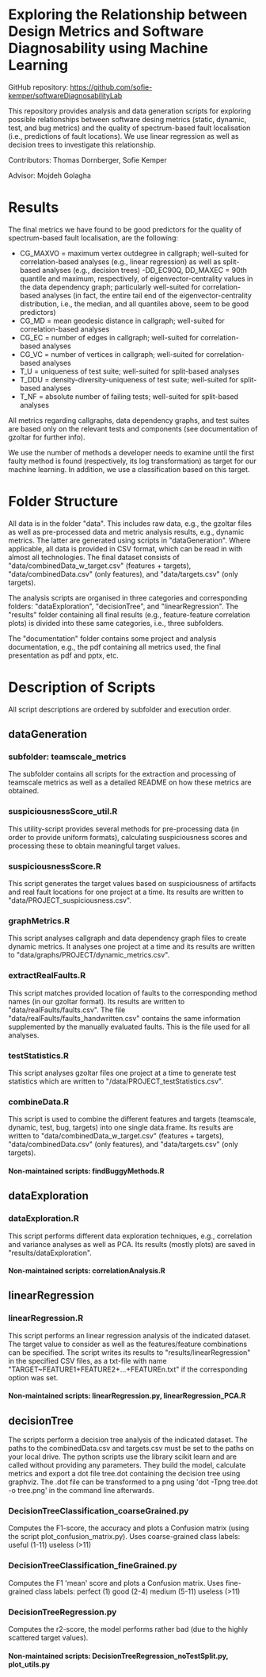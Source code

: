 # Exploring the Relationship between Design Metrics and Software Diagnosability using Machine Learning

GitHub repository: https://github.com/sofie-kemper/softwareDiagnosabilityLab

This repository provides analysis and data generation scripts for exploring possible relationships between software desing metrics (static, dynamic, test, and bug metrics) and the quality of spectrum-based fault localisation (i.e., predictions of fault locations). We use linear regression as well as decision trees to investigate this relationship.

Contributors: Thomas Dornberger, Sofie Kemper

Advisor: Mojdeh Golagha

# Results

The final metrics we have found to be good predictors for the quality of spectrum-based fault localisation, are the following:
- CG_MAXVO = maximum vertex outdegree in callgraph; well-suited for correlation-based analyses (e.g., linear regression) as well as split-based analyses (e.g., decision trees)
-DD_EC90Q, DD_MAXEC = 90th quantile and maximum, respectively, of eigenvector-centrality values in the data dependency graph; particularly well-suited for correlation-based analyses (in fact, the entire tail end of the eigenvector-centrality distribution, i.e., the median, and all quantiles above, seem to be good predictors)
- CG_MD = mean geodesic distance in callgraph; well-suited for correlation-based analyses
- CG_EC = number of edges in callgraph; well-suited for correlation-based analyses
- CG_VC = number of vertices in callgraph; well-suited for correlation-based analyses
- T_U = uniqueness of test suite; well-suited for split-based analyses
- T_DDU = density-diversity-uniqueness of test suite; well-suited for split-based analyses
- T_NF = absolute number of failing tests; well-suited for split-based analyses

All metrics regarding callgraphs, data dependency graphs, and test suites are based only on the relevant tests and components (see documentation of gzoltar for further info).

We use the number of methods a developer needs to examine until the first faulty method is found (respectively, its log transformation) as target for our machine learning. In addition, we use a classification based on this target.

# Folder Structure

All data is in the folder "data". This includes raw data, e.g., the gzoltar files as well as pre-processed data and metric analysis results, e.g., dynamic metrics. The latter are generated using scripts in "dataGeneration". Where applicable, all data is provided in CSV format, which can be read in with almost all technologies. The final dataset consists of "data/combinedData_w_target.csv" (features + targets), "data/combinedData.csv" (only features), and "data/targets.csv" (only targets).

The analysis scripts are organised in three categories and corresponding folders: "dataExploration", "decisionTree", and "linearRegression". The "results" folder containing all final results (e.g., feature-feature correlation plots) is divided into these same categories, i.e., three subfolders.

The "documentation" folder contains some project and analysis documentation, e.g., the pdf containing all metrics used, the final presentation as pdf and pptx, etc.

# Description of Scripts

All script descriptions are ordered by subfolder and execution order.

## dataGeneration

### subfolder: teamscale_metrics
The subfolder contains all scripts for the extraction and processing of teamscale metrics as well as a detailed README on how these metrics are obtained.

### suspiciousnessScore_util.R
This utility-script provides several methods for pre-processing data (in order to provide uniform formats), calculating suspiciousness scores and processing these to obtain meaningful target values.

### suspiciousnessScore.R
This script generates the target values based on suspiciousness of artifacts and real fault locations for one project at a time. Its results are written to "data/PROJECT_suspiciousness.csv".

### graphMetrics.R
This script analyses callgraph and data dependency graph files to create dynamic metrics. It analyses one project at a time and its results are written to "data/graphs/PROJECT/dynamic_metrics.csv".

### extractRealFaults.R
This script matches provided location of faults to the corresponding method names (in our gzoltar format). Its results are written to "data/realFaults/faults.csv". The file "data/realFaults/faults_handwritten.csv" contains the same information supplemented by the manually evaluated faults. This is the file used for all analyses.

### testStatistics.R
This script analyses gzoltar files one project at a time to generate test statistics which are written to "/data/PROJECT_testStatistics.csv".

### combineData.R
This script is used to combine the different features and targets (teamscale, dynamic, test, bug, targets) into one single data.frame. Its results are written to "data/combinedData_w_target.csv" (features + targets), "data/combinedData.csv" (only features), and "data/targets.csv" (only targets).

#### Non-maintained scripts: findBuggyMethods.R

## dataExploration

### dataExploration.R

This script performs different data exploration techniques, e.g., correlation and variance analyses as well as PCA. Its results (mostly plots) are saved in "results/dataExploration".

#### Non-maintained scripts: correlationAnalysis.R

## linearRegression

### linearRegression.R

This script performs an linear regression analysis of the indicated dataset. The target value to consider as well as the features/feature combinations can be specified. The script writes its results to "results/linearRegression" in the specified CSV files, as a txt-file with name "TARGET~FEATURE1+FEATURE2+...+FEATUREn.txt" if the corresponding option was set.

#### Non-maintained scripts: linearRegression.py, linearRegression_PCA.R

## decisionTree

The scripts perform a decision tree analysis of the indicated dataset. The paths to the combinedData.csv and targets.csv must be set to the paths on your local drive. The python scripts use the library scikit learn and are called without providing any parameters. They build the model, calculate metrics and export a dot file tree.dot containing the decision tree using graphviz. The .dot file can be transformed to a png using 'dot -Tpng tree.dot -o tree.png' in the command line afterwards.

### DecisionTreeClassification_coarseGrained.py
Computes the F1-score, the accuracy and plots a Confusion matrix (using the script plot_confusion_matrix.py). Uses coarse-grained class labels: useful (1-11) useless (>11)

### DecisionTreeClassification_fineGrained.py
Computes the F1 'mean' score and plots a Confusion matrix. Uses fine-grained class labels: perfect (1) good (2-4) medium (5-11) useless (>11)

### DecisionTreeRegression.py
Computes the r2-score, the model performs rather bad (due to the highly scattered target values).

#### Non-maintained scripts: DecisionTreeRegression_noTestSplit.py, plot_utils.py